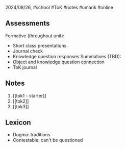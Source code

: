 2024/08/26, #school #ToK #notes #umarik #online 
## Assessments
Formative (throughout unit):
- Short class presentations
- Journal check
- Knowledge question responses
Summatives (TBD):
- Object and knowledge question connection
- ToK journal
## Notes
1. [[tok1 - starter]]
2. [[tok2]]
3. [[tok3]]
## Lexicon
- Dogma: traditions
- Contestable: can't be questioned